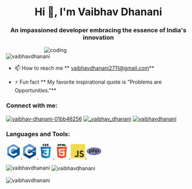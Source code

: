 
<h1 align="center">Hi 👋, I'm Vaibhav Dhanani</h1>
<h3 align="center">An impassioned developer embracing the essence of India's innovation</h3>
<img align="right" width="400" src="https://media3.giphy.com/media/qgQUggAC3Pfv687qPC/giphy.gif?cid=ecf05e47r8om5iwwtxahdb7x8mn0d3totljo83pvdw1d8yn1&ep=v1_gifs_search&rid=giphy.gif&ct=g" alt="coding">
<p align="left"> <img src="https://komarev.com/ghpvc/?username=vaibhavdhanani&label=Profile%20views&color=0e75b6&style=flat" alt="vaibhavdhanani" /> </p>


- 📫 How to reach me ** vaibhavdhanani2711@gmail.com**

- ⚡ Fun fact **  My favorite inspirational quote is "Problems are Opportunities."**

<h3 align="left">Connect with me:</h3>
<p align="left">
<a href="https://linkedin.com/in/vaibhav-dhanani-01bb46256" target="blank"><img align="center" src="https://raw.githubusercontent.com/rahuldkjain/github-profile-readme-generator/master/src/images/icons/Social/linked-in-alt.svg" alt="vaibhav-dhanani-01bb46256" height="30" width="40" /></a>
<a href="https://instagram.com/_vaibhav_dhanani" target="blank"><img align="center" src="https://raw.githubusercontent.com/rahuldkjain/github-profile-readme-generator/master/src/images/icons/Social/instagram.svg" alt="_vaibhav_dhanani" height="30" width="40" /></a>
<a href="https://www.leetcode.com/vaibhavdhanani" target="blank"><img align="center" src="https://raw.githubusercontent.com/rahuldkjain/github-profile-readme-generator/master/src/images/icons/Social/leet-code.svg" alt="vaibhavdhanani" height="30" width="40" /></a>
</p>

<h3 align="left">Languages and Tools:</h3>
<p align="left"> <a href="https://www.cprogramming.com/" target="_blank" rel="noreferrer"> <img src="https://raw.githubusercontent.com/devicons/devicon/master/icons/c/c-original.svg" alt="c" width="40" height="40"/> </a> <a href="https://www.w3schools.com/cpp/" target="_blank" rel="noreferrer"> <img src="https://raw.githubusercontent.com/devicons/devicon/master/icons/cplusplus/cplusplus-original.svg" alt="cplusplus" width="40" height="40"/> </a> <a href="https://www.w3schools.com/css/" target="_blank" rel="noreferrer"> <img src="https://raw.githubusercontent.com/devicons/devicon/master/icons/css3/css3-original-wordmark.svg" alt="css3" width="40" height="40"/> </a> <a href="https://www.w3.org/html/" target="_blank" rel="noreferrer"> <img src="https://raw.githubusercontent.com/devicons/devicon/master/icons/html5/html5-original-wordmark.svg" alt="html5" width="40" height="40"/> </a> <a href="https://developer.mozilla.org/en-US/docs/Web/JavaScript" target="_blank" rel="noreferrer"> <img src="https://raw.githubusercontent.com/devicons/devicon/master/icons/javascript/javascript-original.svg" alt="javascript" width="40" height="40"/> </a> <a href="https://www.php.net" target="_blank" rel="noreferrer"> <img src="https://raw.githubusercontent.com/devicons/devicon/master/icons/php/php-original.svg" alt="php" width="40" height="40"/> </a> </p>

<p><img align="left" src="https://github-readme-stats.vercel.app/api/top-langs?username=vaibhavdhanani&show_icons=true&locale=en&layout=compact" alt="vaibhavdhanani" /></p>

<p>&nbsp;<img align="center" src="https://github-readme-stats.vercel.app/api?username=vaibhavdhanani&show_icons=true&locale=en" alt="vaibhavdhanani" /></p>

<p><img align="center" src="https://github-readme-streak-stats.herokuapp.com/?user=vaibhavdhanani&" alt="vaibhavdhanani" /></p>
